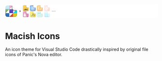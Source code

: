 ![Macish Icons logo framed by some of the file icons](./header.png)
# Macish Icons
An icon theme for Visual Studio Code drastically inspired by original file icons of Panic's Nova editor.
